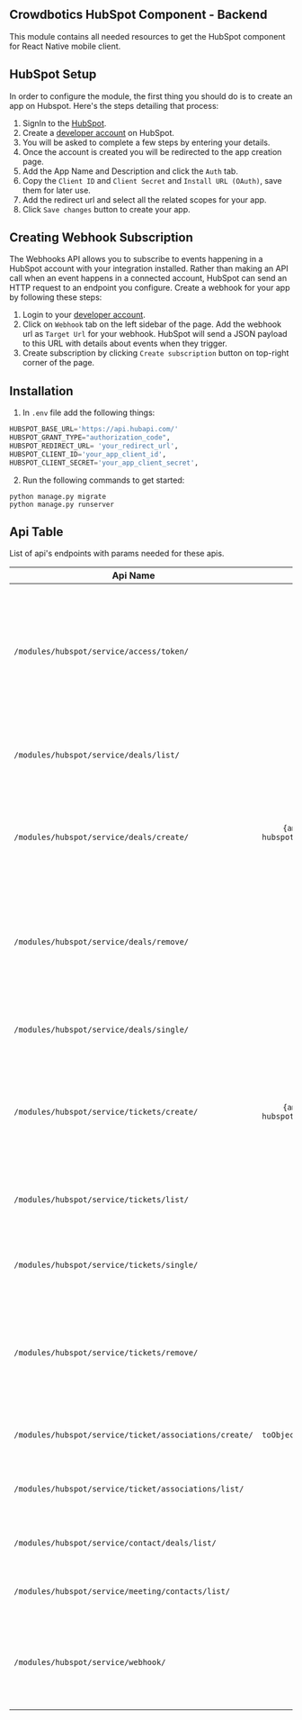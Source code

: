 ## Crowdbotics HubSpot Component - Backend

This module contains all needed resources to get the HubSpot component for React
Native mobile client.


## HubSpot Setup
In order to configure the module, the first thing you should do is to create an app on Hubspot. Here's the steps detailing that process:

1. SignIn to the [HubSpot](https://www.hubspot.com/).
2. Create a [developer account](https://developers.hubspot.com/) on HubSpot.
3. You will be asked to complete a few steps by entering your details.
4. Once the account is created you will be redirected to the app creation page.
5. Add the App Name and Description and click the `Auth` tab.
6. Copy the `Client ID` and `Client Secret` and `Install URL (OAuth)`, save them for later use.
7. Add the redirect url and select all the related scopes for your app.
8. Click `Save changes` button to create your app.


## Creating Webhook Subscription
The Webhooks API allows you to subscribe to events happening in a HubSpot account with your integration installed. Rather than making an API call when an event happens in a connected account, HubSpot can send an HTTP request to an endpoint you configure.
Create a webhook for your app by following these steps:

1. Login to your [developer account](https://developers.hubspot.com/).
2. Click on `Webhook` tab on the left sidebar of the page. Add the webhook url as `Target Url` for your webhook. 
HubSpot will send a JSON payload to this URL with details about events when they trigger.
3. Create subscription by clicking  `Create subscription` button on top-right corner of the page. 


## Installation
1. In `.env` file add the following things:

```py
HUBSPOT_BASE_URL='https://api.hubapi.com/'
HUBSPOT_GRANT_TYPE="authorization_code",
HUBSPOT_REDIRECT_URL= 'your_redirect_url', 
HUBSPOT_CLIENT_ID='your_app_client_id',
HUBSPOT_CLIENT_SECRET='your_app_client_secret',
```

2. Run the following commands to get started:

```
python manage.py migrate
python manage.py runserver
```

## Api Table
List of api's endpoints with params needed for these apis.

| Api Name                             | Params |Description                 |
| -------------------------------------|:------------:|-------------------|
| `/modules/hubspot/service/access/token/` | `token_payload` | This will return an object containing the `refresh_token` and `access_token`. All api calls will be made using this `access_token`.|
| `/modules/hubspot/service/deals/list/` | - | The deals endpoint retrieves all deal data from HubSpot.|
| `/modules/hubspot/service/deals/create/` | `{amount, closedate, dealname, hubspot_owner_id, pipeline, dealstage, content}` | Create a deal with the given properties and return a copy of the object, including the ID|
| `/modules/hubspot/service/deals/remove/` | `{id}` | Takes object containing `id` of the deal going to be deleted. Moves an Object identified by `id` to the recycling bin.|
| `/modules/hubspot/service/deals/single/` | `{id}` | Takes object containing `id` of the deal going to be retrieved.|
| `/modules/hubspot/service/tickets/create/` | `{amount, closedate, dealname, hubspot_owner_id, pipeline, dealstage}` | Create a ticket with the given properties and return a copy of the object, including the ID|
| `/modules/hubspot/service/tickets/list/` | - | The tickets endpoint retrieves all tickets data from HubSpot.|
| `/modules/hubspot/service/tickets/single/` | `{id}` | Takes object containing `id` of the ticket going to be retrieved.|
| `/modules/hubspot/service/tickets/remove/` | `{id}` | Takes object containing `id` of the ticket going to be deleted. Moves an Object identified by `id` to the recycling bin.|
| `/modules/hubspot/service/ticket/associations/create/` | `{ticketId, toObjectType, toObjectId,param[{associationCategory, associationTypeId}]}` | Associate a ticket with others CRM objects.|
| `/modules/hubspot/service/ticket/associations/list/` | `{ticketId, toObjectType}` | Reterive a ticket associated with other CRM objects.|
| `/modules/hubspot/service/contact/deals/list/` | `{contactId}` | Retrieve a contact associated with deals.|
| `/modules/hubspot/service/meeting/contacts/list/` | `{meetingId}` | Retrieve a meeting associated with contacts.|
| `/modules/hubspot/service/webhook/` | - | This url will be used wile creating the webhook for the app. see [Webhook Subscription](#creating-webhook-subscription) details above.|

